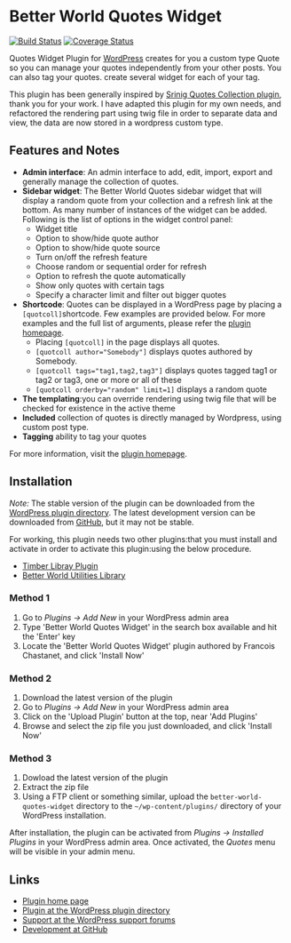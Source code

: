 Better World Quotes Widget
==========================

[![Build Status][travis-image]][travis-url]
[![Coverage Status][coveralls-image]][coveralls-url]

[travis-image]: https://img.shields.io/travis/meilleur-monde/wp-quotes-widget.svg
[travis-url]: https://travis-ci.org/meilleur-monde/wp-quotes-widget
[coveralls-image]: https://img.shields.io/coveralls/meilleur-monde/wp-quotes-widget.svg
[coveralls-url]: https://coveralls.io/r/meilleur-monde/wp-quotes-widget

Quotes Widget Plugin for [WordPress](https://wordpress.org/) creates for you a custom type Quote so you can manage your quotes independently from your other posts. You can also tag your quotes. create several widget for each of your tag.

This plugin has been generally inspired by [Srinig Quotes Collection plugin](http://srinig.com/wordpress/plugins/quotes-collection/), thank you for your work. I have adapted this plugin for my own needs, and refactored the rendering part using twig file in order to separate data and view, the data are now stored in a wordpress custom type.  

Features and Notes
------------------

* **Admin interface**: An admin interface to add, edit, import, export and generally manage the collection of quotes. 
* **Sidebar widget**: The Better World Quotes sidebar widget that will display a random quote from your collection and a refresh link at the bottom. As many number of instances of the widget can be added. Following is the list of options in the widget control panel:
	* Widget title
	* Option to show/hide quote author
	* Option to show/hide quote source
	* Turn on/off the refresh feature
	* Choose random or sequential order for refresh
	* Option to refresh the quote automatically
	* Show only quotes with certain tags
	* Specify a character limit and filter out bigger quotes
* **Shortcode**: Quotes can be displayed in a WordPress page by placing a `[quotcoll]`shortcode. Few examples are provided below. For more examples and the full list of arguments, please refer the [plugin homepage](https://www.meilleur-monde.fr/worpress/wp-quotes-widget).
	* Placing `[quotcoll]` in the page displays all quotes.
	* `[quotcoll author="Somebody"]` displays quotes authored by Somebody.
	* `[quotcoll tags="tag1,tag2,tag3"]` displays quotes tagged tag1 or tag2 or tag3, one or more or all of these
	* `[quotcoll orderby="random" limit=1]` displays a random quote
* **The templating**:you can override rendering using twig file that will be checked for existence in the active theme 
* **Included** collection of quotes is directly managed by Wordpress, using custom post type.
* **Tagging** ability to tag your quotes 

For more information, visit the [plugin homepage](https://www.meilleur-monde.fr/wordpress/wp-quotes-widget).


Installation
------------

*Note:* The stable version of the plugin can be downloaded from the [WordPress plugin directory](https://wordpress.org/plugins/better-world-quotes-widget). The latest development version can be downloaded from [GitHub](https://github.com/meilleur-monde/wp-quotes-widget), but it may not be stable. 

For working, this plugin needs two other plugins:that you must install and activate in order to activate this plugin:using the below procedure.
* [Timber Libray Plugin](https://fr.wordpress.org/plugins/timber-library) 
* [Better World Utilities Library](https://fr.wordpress.org/plugins/better-world-utilities-library)

### Method 1 ###

1. Go to *Plugins -> Add New* in your WordPress admin area
1. Type 'Better World Quotes Widget' in the search box available and hit the 'Enter' key
1. Locate the 'Better World Quotes Widget' plugin authored by Francois Chastanet, and click 'Install Now'

### Method 2 ###

1. Download the latest version of the plugin
1. Go to *Plugins -> Add New* in your WordPress admin area
1. Click on the 'Upload Plugin' button at the top, near 'Add Plugins'
1. Browse and select the zip file you just downloaded, and click 'Install Now'

### Method 3 ###

1. Dowload the latest version of the plugin
1. Extract the zip file
1. Using a FTP client or something similar, upload the `better-world-quotes-widget` directory to the `~/wp-content/plugins/` directory of your WordPress installation.

After installation, the plugin can be activated from *Plugins -> Installed Plugins* in your WordPress admin area. Once activated, the *Quotes* menu will be visible in your admin menu.


Links
-----

* [Plugin home page](https://www.meilleur-monde.fr/wordpress/wp-quotes-widget)
* [Plugin at the WordPress plugin directory](https://wordpress.org/plugins/better-world-quotes-widget)
* [Support at the WordPress support forums](https://wordpress.org/support/plugin/better-world-quotes-widget)
* [Development at GitHub](https://github.com/meilleur-monde/wp-quotes-widget)

